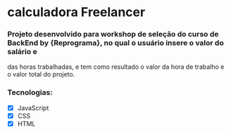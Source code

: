 # calculadora Freelancer

### Projeto desenvolvido para workshop de seleção do curso de BackEnd by {Reprograma}, no qual o usuário insere o valor do salário e 
das horas trabalhadas, e tem como resultado o valor da hora de trabalho e o valor total do projeto.

### Tecnologias:
 - [x] JavaScript
 - [x] CSS
 - [x] HTML
